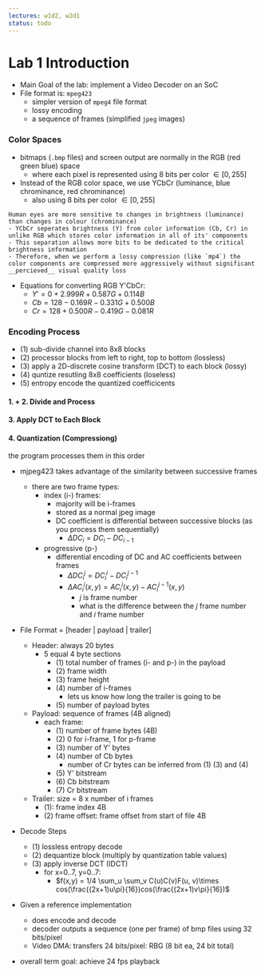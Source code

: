 ```yaml
---
lectures: w1d2, w2d1
status: todo
---
```


# Lab 1 Introduction

- Main Goal of the lab: implement a Video Decoder on an SoC
- File format is: `mpeg423`
	- simpler version of `mpeg4` file format
	- lossy encoding
	- a sequence of frames (simplified `jpeg` images)

### Color Spaces

- bitmaps (`.bmp` files) and screen output are normally in the RGB (red green blue) space
	- where each pixel is represented using 8 bits per color $\in [0, 255]$
- Instead of the RGB color space, we use YCbCr (luminance, blue chrominance, red chrominance)
	- also using 8 bits per color $\in [0, 255]$
	
```ad-info
Human eyes are more sensitive to changes in brightness (luminance) than changes in colour (chrominance)
- YCbCr seperates brightness (Y) from color information (Cb, Cr) in unlike RGB which stores color information in all of its' components
- This separation allows more bits to be dedicated to the critical brightness information
- Therefore, when we perform a lossy compression (like `mp4`) the color components are compressed more aggressively without significant __percieved__ visual quality loss
```

- Equations for converting RGB Y'CbCr:
	- $Y' = 0 + 2.999R + 0.587G + 0.114B$
	- $Cb = 128 - 0.169R - 0.331G + 0.500B$
	- $Cr = 128 + 0.500R - 0.419G - 0.081R$

### Encoding Process

- (1) sub-divide channel into 8x8 blocks
- (2) processor blocks from left to right, top to bottom (lossless)
- (3) apply a 2D-discrete cosine transform (DCT) to each block (lossy)
- (4) quntize resutling 8x8 coefficients (loseless)
- (5) entropy encode the quantized coefficicents

#### 1. + 2. Divide and Process


#### 3. Apply DCT to Each Block

#### 4. Quantization (Compressiong)



the program processes them in this order


- mjpeg423 takes advantage of the similarity between successive frames
	- there are two frame types:
		- index (i-) frames:
			- majority will be i-frames
			- stored as a normal jpeg image
			- DC coefficient is differential between successive blocks (as you process them sequentially)
				- $\Delta DC_i = DC_i - DC_{i-1}$
		- progressive (p-)
			- differential encoding of DC and AC coefficients between frames
				- $\Delta DC_i^j=DC_i^i - DC_i^{j-1}$
				- $\Delta AC_i^i(x,y)=AC_i^i(x,y) - AC_i^{j-1}(x,y)$
					- $j$ is frame number
					- what is the difference between the $j$ frame number and $i$ frame number
- File Format = \[header | payload | trailer\]
	- Header: always 20 bytes
		- 5 equal 4 byte sections
			- (1) total number of frames (i- and p-) in the payload
			- (2) frame width
			- (3) frame height
			- (4) number of i-frames
				- lets us know how long the trailer is going to be
			- (5) number of payload bytes
	- Payload: sequence of frames (4B aligned)
		- each frame:
			- (1) number of frame bytes (4B)
			- (2) 0 for i-frame, 1 for p-frame
			- (3) number of Y' bytes
			- (4) number of Cb bytes
				- number of Cr bytes can be inferred from (1) (3) and (4)
			- (5) Y' bitstream
			- (6) Cb bitstream
			- (7) Cr bitstream
	- Trailer: size = 8 x number of i frames
		- (1): frame index 4B
		- (2) frame offset: frame offset from start of file 4B

- Decode Steps
	- (1) lossless entropy decode
	- (2) dequantize block (multiply by quantization table values)
	- (3) apply inverse DCT (IDCT)
		- for x=0..7, y=0..7:
			- $f(x,y) = 1/4 \sum_u \sum_v C(u)C(v)F(u, v)\times cos(\frac{(2x+1)u\pi}{16})cos(\frac{(2x+1)v\pi}{16})$

- Given a reference implementation
	- does encode and decode
	- decoder outputs a sequence (one per frame) of bmp files using 32 bits/pixel
	- Video DMA: transfers 24 bits/pixel: RBG (8 bit ea, 24 bit total)

- overall term goal: achieve 24 fps playback